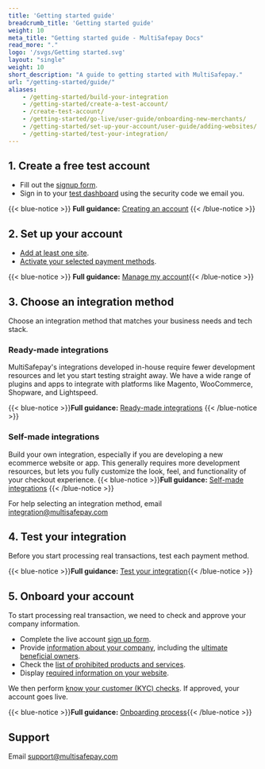 ```yaml
---
title: 'Getting started guide'
breadcrumb_title: 'Getting started guide'
weight: 10
meta_title: "Getting started guide - MultiSafepay Docs"
read_more: "."
logo: '/svgs/Getting started.svg'
layout: "single"
weight: 10
short_description: "A guide to getting started with MultiSafepay."
url: "/getting-started/guide/"
aliases:
    - /getting-started/build-your-integration
    - /getting-started/create-a-test-account/
    - /create-test-account/
    - /getting-started/go-live/user-guide/onboarding-new-merchants/
    - /getting-started/set-up-your-account/user-guide/adding-websites/
    - /getting-started/test-your-integration/
---
```


## 1. Create a free test account

- Fill out the [signup form](https://testmerchant.multisafepay.com/signup).
- Sign in to your [test dashboard](https://testmerchant.multisafepay.com) using the security code we email you.

{{< blue-notice >}} **Full guidance:** [Creating an account](/account/create-account/) {{< /blue-notice >}}

## 2. Set up your account

- [Add at least one site](/account/adding-websites/).
- [Activate your selected payment methods](/payments/activating-payment-methods/).

{{< blue-notice >}} **Full guidance:** [Manage my account](/account/manage-account/){{< /blue-notice >}}

## 3. Choose an integration method 

Choose an integration method that matches your business needs and tech stack.   

### Ready-made integrations  
MultiSafepay's integrations developed in-house require fewer development resources and let you start testing straight away. We have a wide range of plugins and apps to integrate with platforms like Magento, WooCommerce, Shopware, and Lightspeed.

{{< blue-notice >}}**Full guidance:** [Ready-made integrations](/integrations/ready-made/)  {{< /blue-notice >}}

### Self-made integrations
Build your own integration, especially if you are developing a new ecommerce website or app. This generally requires more development resources, but lets you fully customize the look, feel, and functionality of your checkout experience.
{{< blue-notice >}}**Full guidance:** [Self-made integrations](/integrations/self-made/)   {{< /blue-notice >}}

For help selecting an integration method, email <integration@multisafepay.com>

## 4. Test your integration 

Before you start processing real transactions, test each payment method.

{{< blue-notice >}}**Full guidance:** [Test your integration](/payments/testing/){{< /blue-notice >}}

## 5. Onboard your account

To start processing real transaction, we need to check and approve your company information.  

- Complete the live account [sign up form](https://merchant.multisafepay.com/signup). 
- Provide [information about your company](/account/onboarding-process/#2-provide-company-information), including the [ultimate beneficial owners](/account/ubo/).
- Check the [list of prohibited products and services](/account/prohibited-products-services/).
- Display [required information on your website](/account/onboarding-process/#5-display-required-information).  

We then perform [know your customer (KYC) checks](/account/kyc/). If approved, your account goes live.

{{< blue-notice >}}**Full guidance:** [Onboarding process](/account/onboarding-process/){{< /blue-notice >}}

## Support
Email <support@multisafepay.com>

